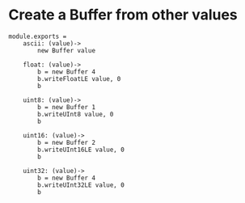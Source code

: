 # Create a Buffer from other values

	module.exports =
		ascii: (value)->
			new Buffer value

		float: (value)->
			b = new Buffer 4
			b.writeFloatLE value, 0
			b

		uint8: (value)->
			b = new Buffer 1
			b.writeUInt8 value, 0
			b

		uint16: (value)->
			b = new Buffer 2
			b.writeUInt16LE value, 0
			b

		uint32: (value)->
			b = new Buffer 4
			b.writeUInt32LE value, 0
			b
